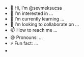 - 👋 Hi, I’m @sevmeksucsa
- 👀 I’m interested in ...
- 🌱 I’m currently learning ...
- 💞️ I’m looking to collaborate on ...
- 📫 How to reach me ...
- 😄 Pronouns: ...
- ⚡ Fun fact: ...
- 
<!---
sevmeksucsa/sevmeksucsa is a ✨ special ✨ repository because its `README.md` (this file) appears on your GitHub profile.
You can click the Preview link to take a look at your changes.
--->
